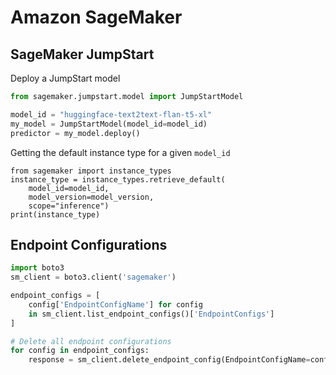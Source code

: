 # Amazon SageMaker

## SageMaker JumpStart

Deploy a JumpStart model

```python
from sagemaker.jumpstart.model import JumpStartModel

model_id = "huggingface-text2text-flan-t5-xl"
my_model = JumpStartModel(model_id=model_id)
predictor = my_model.deploy()
```

Getting the default instance type for a given `model_id`

```
from sagemaker import instance_types
instance_type = instance_types.retrieve_default(
    model_id=model_id,
    model_version=model_version,
    scope="inference")
print(instance_type)
```

## Endpoint Configurations

```python
import boto3
sm_client = boto3.client('sagemaker')

endpoint_configs = [
    config['EndpointConfigName'] for config
    in sm_client.list_endpoint_configs()['EndpointConfigs']
]

# Delete all endpoint configurations
for config in endpoint_configs:
    response = sm_client.delete_endpoint_config(EndpointConfigName=config)
```
